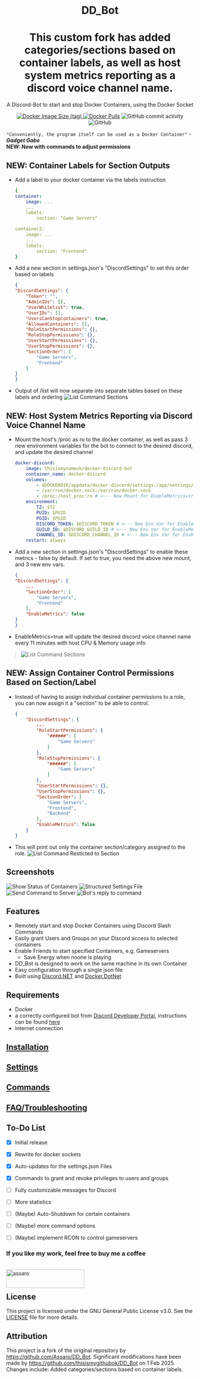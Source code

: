 <h1 align="center">DD_Bot</h1>
<h1 align="center">This custom fork has added categories/sections based on container labels, as well as host system metrics reporting as a discord voice channel name.</h1>

<p align="center">A Discord-Bot to start and stop Docker Containers, using the Docker Socket</p>
<p align="center">
<a href="https://hub.docker.com/r/thisismynameok/docker-discord-bot"><img alt="Docker Image Size (tag)" src="https://img.shields.io/docker/image-size/thisismynameok/docker-discord-bot/latest?style=for-the-badge">
<img alt="Docker Pulls" src="https://img.shields.io/docker/pulls/thisismynameok/docker-discord-bot?style=for-the-badge"></a>
<img alt="GitHub commit activity" src="https://img.shields.io/github/commit-activity/m/thisismygithubok/DD_Bot?color=brightgreen&style=for-the-badge">
<img alt="GitHub" src="https://img.shields.io/github/license/thisismygithubok/DD_Bot?style=for-the-badge"></p>

`"Conveniently, the program itself can be used as a Docker Container"` - ***Gadget Gabe*** \
**NEW: Now with commands to adjust permissions** 

## NEW: Container Labels for Section Outputs

- Add a label to your docker container via the labels instruction

    ```yml
    {
    container:
        image: ...
        ...
        labels:
            section: "Game Servers"

    container2:
        image: ...
        ...
        labels:
            section: "Frontend"
    }
- Add a new section in settings.json's "DiscordSettings" to set this order based on labels

    ```json
    {
    "DiscordSettings": {
        "Token": "",
        "AdminIDs": [],
        "UserWhitelist": true,
        "UserIDs": [],
        "UsersCanStopContainers": true,
        "AllowedContainers": [],
        "RoleStartPermissions": {},
        "RoleStopPermissions": {},
        "UserStartPermissions": {},
        "UserStopPermissions": {},
        "SectionOrder": [
            "Game Servers",
            "Frontend"
        ]
    }
    }
- Output of /list will now separate into separate tables based on these labels and ordering
![List Command Sections](pics/ListCommandSections.png)

## NEW: Host System Metrics Reporting via Discord Voice Channel Name

- Mount the host's /proc as ro to the docker container, as well as pass 3 new environment variables for the bot to connect to the desired discord, and update the desired channel

    ```yml
    docker-discord:
        image: thisismynameok/docker-discord-bot
        container_name: docker-discord
        volumes:
            - $DOCKERDIR/appdata/docker-discord/settings:/app/settings/:rw
            - /var/run/docker.sock:/var/run/docker.sock
            - /proc:/host_proc:ro # <--- New Mount for EnableMetrics=true --->
        environment:
            TZ: $TZ
            PUID: $PUID
            PGID: $PGID
            DISCORD_TOKEN: $DISCORD_TOKEN # <--- New Env Var for EnableMetrics=true --->
            GUILD_ID: $DISCORD_GUILD_ID # <--- New Env Var for EnableMetrics=true --->
            CHANNEL_ID: $DISCORD_CHANNEL_ID # <--- New Env Var for EnableMetrics=true --->
        restart: always
- Add a new section in settings.json's "DiscordSettings" to enable these metrics - false by default. If set to true, you need the above new mount, and 3 new env vars.

    ```json
    {
    "DiscordSettings": {
        ...
        "SectionOrder": [
            "Game Servers",
            "Frontend"
        ],
        "EnableMetrics": false
    }
    }
- EnableMetrics=true will update the desired discord voice channel name every 11 minutes with host CPU & Memory usage info

> ![List Command Sections](pics/Metrics.png)

## NEW: Assign Container Control Permissions Based on Section/Label

- Instead of having to assign individual container permissions to a role, you can now assign it a "section" to be able to control.
    
    ```json
    {
        "DiscordSettings": {
            ...
            "RoleStartPermissions": {
                "######": [
                    "Game Servers"
                ]
            },
            "RoleStopPermissions": {
                "######": [
                    "Game Servers"
                ]
            },
            "UserStartPermissions": {},
            "UserStopPermissions": {},
            "SectionOrder": [
                "Game Servers",
                "Frontend",
                "Backend"
            ],
            "EnableMetrics": false
        }
    }

- This will print out only the container section/category assigned to the role.
![List Command Resticted to Section](pics/ListCommandRestricted.png)

## Screenshots

![Show Status of Containers](pics/Listcommand.png)
![Structured Settings File](pics/Settings.png)
![Send Command to Server](pics/Dockercommand.png)
![Bot's reply to command](pics/Dockerstart.png)

## Features

- Remotely start and stop Docker Containers using Discord Slash Commands
- Easily grant Users and Groups on your Discord access to selected containers
- Enable Friends to start specified Containers, e.g. Gameservers
    - Save Energy when noone is playing
- DD_Bot is designed to work on the same machine in its own Container
- Easy configuration through a single json file
- Built using [Discord.NET](https://github.com/discord-net/Discord.Net) and [Docker.DotNet](https://github.com/dotnet/Docker.DotNet)

## Requirements

- Docker
- a correctly configured bot from [Discord Developer Portal](https://discord.com/developers/), instructions can be found [here](/sites/discordbot.md)
- Internet connection

## [Installation](/sites/installation.md)

## [Settings](/sites/settings.md)

## [Commands](/sites/commands.md)

## [FAQ/Troubleshooting](/sites/faq.md)

## To-Do List

- [x] Initial release
- [x] Rewrite for docker sockets
- [x] Auto-updates for the settings.json Files
- [x] Commands to grant and revoke privileges to users and groups
- [ ] Fully customizable messages for Discord
- [ ] More statistics
- [ ] \(Maybe\) Auto-Shutdown for certain containers
- [ ] \(Maybe\) more command options
- [ ] \(Maybe\) implement RCON to control gameservers


### If you like my work, feel free to buy me a coffee
<p>
<br><a href="https://www.buymeacoffee.com/assaro"> <img align="left" src="https://cdn.buymeacoffee.com/buttons/v2/default-yellow.png" height="50" width="210" alt="assaro" /></a></p><br>

## License

This project is licensed under the GNU General Public License v3.0. See the [LICENSE](LICENSE) file for more details.

## Attribution

This project is a fork of the original repository by https://github.com/Assaro/DD_Bot. Significant modifications have been made by https://github.com/thisismygithubok/DD_Bot on 1 Feb 2025. Changes include: Added categories/sections based on container labels.

